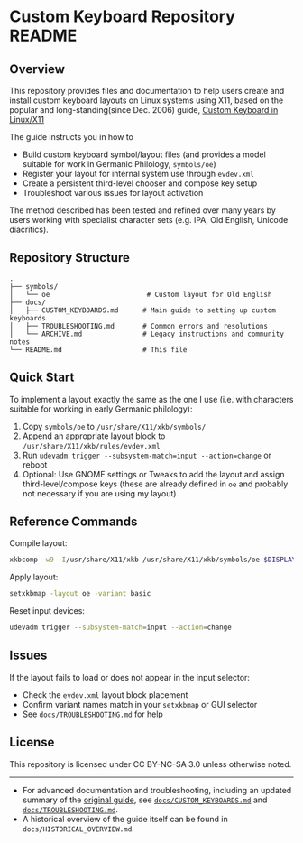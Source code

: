 # Custom Keyboard Repository README

## Overview

This repository provides files and documentation to help users create and install custom keyboard layouts on Linux systems using X11, based on the popular and long-standing(since Dec. 2006) guide, [Custom Keyboard in Linux/X11](https://people.uleth.ca/~daniel.odonnell/blog/custom-keyboard-in-linuxx11)

The guide instructs you in how to

* Build custom keyboard symbol/layout files (and provides a model suitable for work in Germanic Philology, `symbols/oe`)
* Register your layout for internal system use through `evdev.xml`
* Create a persistent third-level chooser and compose key setup
* Troubleshoot various issues for layout activation

The method described has been tested and refined over many years by users working with specialist character sets (e.g. IPA, Old English, Unicode diacritics).

## Repository Structure

```
.
├── symbols/
│   └── oe                        # Custom layout for Old English
├── docs/
│   ├── CUSTOM_KEYBOARDS.md      # Main guide to setting up custom keyboards
│   ├── TROUBLESHOOTING.md       # Common errors and resolutions
│   └── ARCHIVE.md               # Legacy instructions and community notes
└── README.md                    # This file
```

## Quick Start

To implement a layout exactly the same as the one I use (i.e. with characters suitable for working in early Germanic philology):

1. Copy `symbols/oe` to `/usr/share/X11/xkb/symbols/`
2. Append an appropriate layout block to `/usr/share/X11/xkb/rules/evdev.xml`
3. Run `udevadm trigger --subsystem-match=input --action=change` or reboot
4. Optional: Use GNOME settings or Tweaks to add the layout and assign third-level/compose keys (these are already defined in `oe` and probably not necessary if you are using my layout)

## Reference Commands

Compile layout:

```bash
xkbcomp -w9 -I/usr/share/X11/xkb /usr/share/X11/xkb/symbols/oe $DISPLAY
```

Apply layout:

```bash
setxkbmap -layout oe -variant basic
```

Reset input devices:

```bash
udevadm trigger --subsystem-match=input --action=change
```

## Issues

If the layout fails to load or does not appear in the input selector:

* Check the `evdev.xml` layout block placement
* Confirm variant names match in your `setxkbmap` or GUI selector
* See `docs/TROUBLESHOOTING.md` for help

## License

This repository is licensed under CC BY-NC-SA 3.0 unless otherwise noted.

---

* For advanced documentation and troubleshooting, including an updated summary of the [original guide](https://people.uleth.ca/~daniel.odonnell/blog/custom-keyboard-in-linuxx11), see [`docs/CUSTOM_KEYBOARDS.md`](docs/CUSTOM_KEYBOARDS.md) and [`docs/TROUBLESHOOTING.md`](docs/TROUBLESHOOTING.md).
* A historical overview of the guide itself can be found in `docs/HISTORICAL_OVERVIEW.md`.
